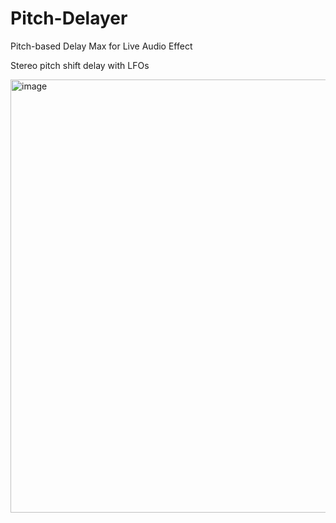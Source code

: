 # Pitch-Delayer
Pitch-based Delay Max for Live Audio Effect

Stereo pitch shift delay with LFOs

<img width="693" alt="image" src="https://github.com/user-attachments/assets/55023711-3d3c-4bd1-9c91-913ccf60db65" />
